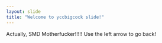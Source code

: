 ```yaml
---
layout: slide
title: "Welcome to yccbigcock slide!"
---
```

Actually, SMD Motherfucker!!!!!
Use the left arrow to go back!
